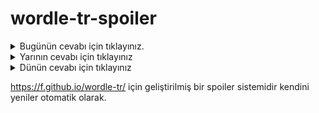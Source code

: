 # wordle-tr-spoiler

<details>
  <summary>Bugünün cevabı için tıklayınız.</summary>
  <br>
    <b> evaze </b>
</details>

<details>
  <summary>Yarının cevabı için tıklayınız</summary>
  <br>
   <b> helen </b>
</details>

<details>
  <summary>Dünün cevabı için tıklayınız </summary>
  <br>
  <b> arpçı </b>
</details>

https://f.github.io/wordle-tr/ için geliştirilmiş bir spoiler sistemidir kendini yeniler otomatik olarak.

